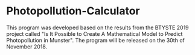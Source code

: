 # Photopollution-Calculator
This program was developed based on the results from the BTYSTE 2019 project called "Is It Possible to Create A Mathematical Model to Predict Photopollution in Munster". The program will be released on the 30th of November 2018.
